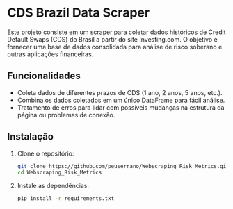 # CDS Brazil Data Scraper

Este projeto consiste em um scraper para coletar dados históricos de Credit Default Swaps (CDS) do Brasil a partir do site Investing.com. O objetivo é fornecer uma base de dados consolidada para análise de risco soberano e outras aplicações financeiras.

## Funcionalidades

- Coleta dados de diferentes prazos de CDS (1 ano, 2 anos, 5 anos, etc.).
- Combina os dados coletados em um único DataFrame para fácil análise.
- Tratamento de erros para lidar com possíveis mudanças na estrutura da página ou problemas de conexão.

## Instalação

1. Clone o repositório:

   ```bash
   git clone https://github.com/peuserrano/Webscraping_Risk_Metrics.git
   cd Webscraping_Risk_Metrics

2. Instale as dependências:

   ```bash
   pip install -r requirements.txt
